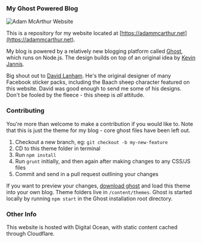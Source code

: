 ### My Ghost Powered Blog

![Adam McArthur Website](http://imgkk.com/i/nrys.jpg "http://adammcarthur.net")

This is a repository for my website located at [https://adammcarthur.net](https://adammcarthur.net).

My blog is powered by a relatively new blogging platform called [Ghost](https://ghost.org), which runs on Node.js. The design builds on top of an original idea by [Kevin Jannis](http://www.kevinjannis.com).

Big shout out to [David Lanham](http://davidlanham.com). He's the original designer of many Facebook sticker packs, including the Baach sheep character featured on this website. David was good enough to send me some of his designs. Don't be fooled by the fleece - this sheep is *all* attitude.

### Contributing

You're more than welcome to make a contribution if you would like to. Note that this is just the theme for my blog - core ghost files have been left out.

1. Checkout a new branch, eg: `git checkout -b my-new-feature`
2. CD to this theme folder in terminal
3. Run `npm install`
4. Run `grunt` initially, and then again after making changes to any CSS/JS files
5. Commit and send in a pull request outlining your changes

If you want to preview your changes, [download ghost](https://ghost.org/download) and load this theme into your own blog. Theme folders live in `/content/themes`. Ghost is started locally by running `npm start` in the Ghost installation root directory.

### Other Info

This website is hosted with Digital Ocean, with static content cached through Cloudflare.
